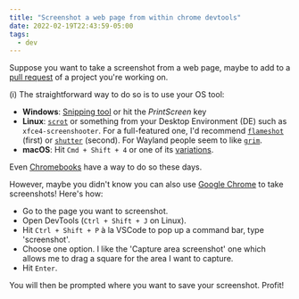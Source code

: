 ```yaml
---
title: "Screenshot a web page from within chrome devtools"
date: 2022-02-19T22:43:59-05:00
tags:
  - dev
---
```


Suppose you want to take a screenshot from a web page, maybe to add to a [pull
request](https://github.com/miniflux/v2/pull/1341) of a project you're working
on.

(i) The straightforward way to do so is to use your OS tool:

- **Windows**: [Snipping
  tool](https://support.microsoft.com/en-us/windows/use-snipping-tool-to-capture-screenshots-00246869-1843-655f-f220-97299b865f6b)
  or hit the _PrintScreen_ key
- **Linux**: [`scrot`]() or something from your Desktop Environment (DE) such as
  `xfce4-screenshooter`. For a full-featured one, I'd recommend
  [`flameshot`](https://flameshot.org/) (first) or
  [`shutter`](https://shutter-project.org/) (second). For Wayland people seem
  to like [`grim`](https://wayland.emersion.fr/grim/).
- **macOS**: Hit `Cmd + Shift + 4` or one of its
  [variations](https://support.apple.com/en-ca/HT201361).

Even [Chromebooks](https://support.google.com/chromebook/answer/10474268?hl=en)
have a way to do so these days.

However, maybe you didn't know you can also use [Google Chrome](https://www.google.com/intl/en_ca/chrome/) to take screenshots! Here's how:

- Go to the page you want to screenshot.
- Open DevTools (`Ctrl + Shift + J` on Linux).
- Hit `Ctrl + Shift + P` à la VSCode to pop up a command bar, type 'screenshot'.
- Choose one option. I like the 'Capture area screenshot' one which allows me to drag a square for the area I want to capture.
- Hit `Enter`.

You will then be prompted where you want to save your screenshot. Profit!

<!--more-->
